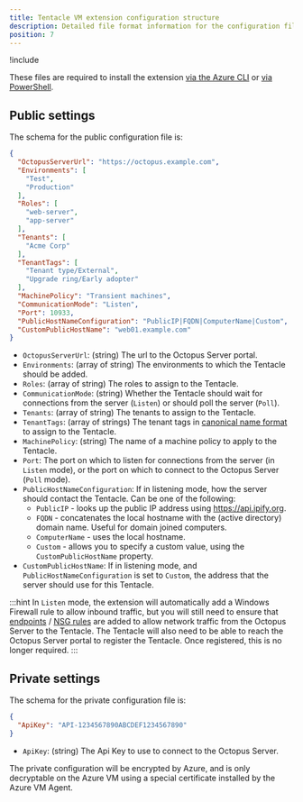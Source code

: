 ```yaml
---
title: Tentacle VM extension configuration structure
description: Detailed file format information for the configuration files required for the Azure Tentacle VM Extension
position: 7
---
```


!include <azure-vm-extension-deprecated>

These files are required to install the extension [via the Azure CLI](via-the-azure-cli.md) or [via PowerShell](via-powershell.md).

## Public settings

The schema for the public configuration file is:

```json
{
  "OctopusServerUrl": "https://octopus.example.com",
  "Environments": [
    "Test",
    "Production"
  ],
  "Roles": [
    "web-server",
    "app-server"
  ],
  "Tenants": [
    "Acme Corp"
  ],
  "TenantTags": [
    "Tenant type/External",
    "Upgrade ring/Early adopter"
  ],
  "MachinePolicy": "Transient machines",
  "CommunicationMode": "Listen",
  "Port": 10933,
  "PublicHostNameConfiguration": "PublicIP|FQDN|ComputerName|Custom",
  "CustomPublicHostName": "web01.example.com"
}

```

* `OctopusServerUrl`: (string) The url to the Octopus Server portal.
* `Environments`: (array of string) The environments to which the Tentacle should be added.
* `Roles`: (array of string) The roles to assign to the Tentacle.
* `CommunicationMode`: (string) Whether the Tentacle should wait for connections from the server (`Listen`) or should poll the server (`Poll`).
* `Tenants`: (array of string) The tenants to assign to the Tentacle.
* `TenantTags`: (array of strings) The tenant tags in [canonical name format](/docs/tenants/tenant-tags.md#referencing-tenant-tags) to assign to the Tentacle.
* `MachinePolicy`: (string) The name of a machine policy to apply to the Tentacle.
* `Port`: The port on which to listen for connections from the server (in `Listen` mode), or the port on which to connect to the Octopus Server (`Poll` mode).
* `PublicHostNameConfiguration`: If in listening mode, how the server should contact the Tentacle. Can be one of the following:
  * `PublicIP` - looks up the public IP address using <https://api.ipify.org>.
  * `FQDN` - concatenates the local hostname with the (active directory) domain name. Useful for domain joined computers.
  * `ComputerName` - uses the local hostname.
  * `Custom` - allows you to specify a custom value, using the `CustomPublicHostName` property.
* `CustomPublicHostName`: If in listening mode, and `PublicHostNameConfiguration` is set to `Custom`, the address that the server should use for this Tentacle.

:::hint
In `Listen` mode, the extension will automatically add a Windows Firewall rule to allow inbound traffic, but you will still need to ensure that [endpoints](https://docs.microsoft.com/en-us/azure/virtual-machines/windows/classic/setup-endpoints) / [NSG rules](https://docs.microsoft.com/en-us/azure/virtual-network/virtual-networks-nsg) are added to allow network traffic from the Octopus Server to the Tentacle.
The Tentacle will also need to be able to reach the Octopus Server portal to register the Tentacle. Once registered, this is no longer required.
:::

## Private settings

The schema for the private configuration file is:

```json
{
  "ApiKey": "API-1234567890ABCDEF1234567890"
}
```

* `ApiKey`: (string) The Api Key to use to connect to the Octopus Server.

The private configuration will be encrypted by Azure, and is only decryptable on the Azure VM using a special certificate installed by the Azure VM Agent.
